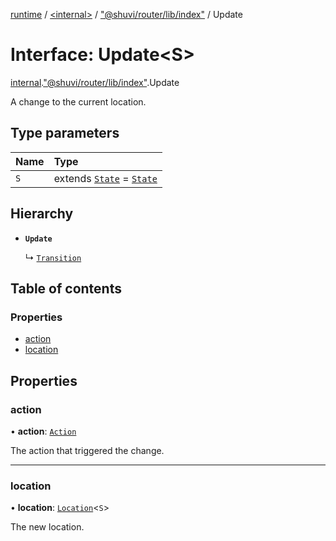 [runtime](../overview.md) / [<internal\>](../modules/internal_.md) / ["@shuvi/router/lib/index"](../modules/internal_.__Users_user_project_shuvi_packages_router_lib_index_.md) / Update

# Interface: Update<S\>

[internal](../modules/internal_.md).["@shuvi/router/lib/index"](../modules/internal_.__Users_user_project_shuvi_packages_router_lib_index_.md).Update

A change to the current location.

## Type parameters

| Name | Type |
| :------ | :------ |
| `S` | extends [`State`](../modules/internal_.__Users_user_project_shuvi_packages_router_lib_index_.md#state) = [`State`](../modules/internal_.__Users_user_project_shuvi_packages_router_lib_index_.md#state) |

## Hierarchy

- **`Update`**

  ↳ [`Transition`](internal_.__Users_user_project_shuvi_packages_router_lib_index_.Transition.md)

## Table of contents

### Properties

- [action](internal_.__Users_user_project_shuvi_packages_router_lib_index_.Update.md#action)
- [location](internal_.__Users_user_project_shuvi_packages_router_lib_index_.Update.md#location)

## Properties

### action

• **action**: [`Action`](../modules/internal_.__Users_user_project_shuvi_packages_router_lib_index_.md#action)

The action that triggered the change.

___

### location

• **location**: [`Location`](internal_.__Users_user_project_shuvi_packages_router_lib_index_.Location.md)<`S`\>

The new location.
